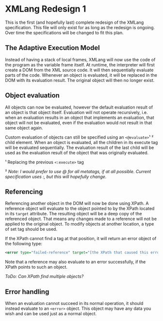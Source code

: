 # XMLang Redesign 1
This is the first (and hopefully last) complete redesign of the XMLang specification. This file will only exist for as long as the redesign is ongoing. Over time the specifications will be changed to fit this plan.

## The Adaptive Execution Model
Instead of having a stack of local frames, XMLang will now use the code of the program as the variable frame itself.  At runtime, the interpreter will first create a DOM from the XML source code. It will then sequentially evaluate parts of the code. Whenever an object is evaluated, it will be replaced in the DOM with its evaluation result. The original object will then no longer exist.

## Object evaluation
All objects can now be evaluated, however the default evaluation result of an object is that object itself. Evaluation will not operate recursively, i.e. when an evaluation results in an object that implements an evaluation, that object will not be evaluated, even if the evaluation would not result in that same object again.

Custom evaluation of objects can still be specified using an `<@evaluate>`¹ ² child element. When an object is evaluated, all the children in its execute tag will be evaluated sequentially. The evaluation result of the last child will be used as the evaluation result of the object that was originally evaluated.

¹ Replacing the previous `<:execute>` tag

² _Note: I would prefer to use @ for all metatags, if at all possible. Current specification uses :, but this will hopefully change._

## Referencing
Referencing another object in the DOM will now be done using XPath. A reference object will evaluate to the object pointed to by the XPath located in its `target` attribute. 
The resulting object will be a deep copy of the referenced object. That means any changes made to a reference will not be applied to the original object. To modify objects at another location, a type of set tag should be used.

If the XPath cannot find a tag at that position, it will return an error object of the following type:
```xml
<error type="failed-reference" target="[the XPath that caused this error]" />
```
Note that a reference may also evaluate to an error successfully, if the XPath points to such an object.

_ToDo: Can XPath find multiple objects?_

## Error handling
When an evaluation cannot succeed in its normal operation, it should instead evaluate to an `<error>` object. This object may have any data you wish and can be used just as a normal object.